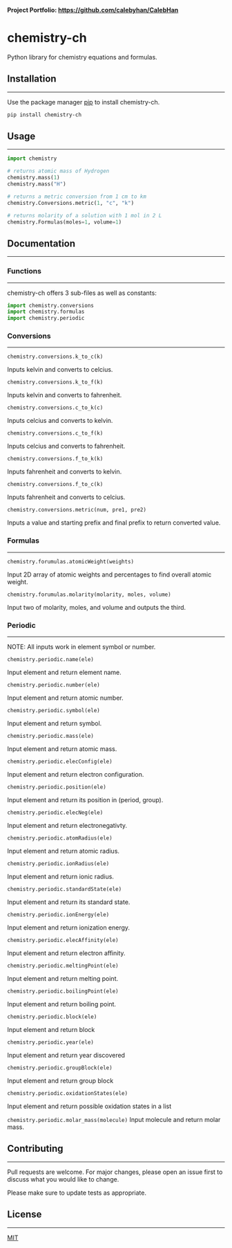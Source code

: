 **Project Portfolio: https://github.com/calebyhan/CalebHan** 

# chemistry-ch

Python library for chemistry equations and formulas.


## Installation
----------------------

Use the package manager [pip](https://pip.pypa.io/en/stable/) to install chemistry-ch.

```bash
pip install chemistry-ch
```


## Usage
----------------------

```python
import chemistry

# returns atomic mass of Hydrogen
chemistry.mass(1)
chemistry.mass("H")

# returns a metric conversion from 1 cm to km
chemistry.Conversions.metric(1, "c", "k")

# returns molarity of a solution with 1 mol in 2 L
chemistry.Formulas(moles=1, volume=1)
```


## Documentation
----------------------


### Functions
----------------------
chemistry-ch offers 3 sub-files as well as constants:

``` python
import chemistry.conversions
import chemistry.formulas
import chemistry.periodic
```


### Conversions
----------------------

``chemistry.conversions.k_to_c(k)``

Inputs kelvin and converts to celcius.

``chemistry.conversions.k_to_f(k)``

Inputs kelvin and converts to fahrenheit.

``chemistry.conversions.c_to_k(c)``

Inputs celcius and converts to kelvin.

``chemistry.conversions.c_to_f(k)``

Inputs celcius and converts to fahrenheit.

``chemistry.conversions.f_to_k(k)``

Inputs fahrenheit and converts to kelvin.

``chemistry.conversions.f_to_c(k)``

Inputs fahrenheit and converts to celcius.

``chemistry.conversions.metric(num, pre1, pre2)``

Inputs a value and starting prefix and final prefix to return converted value.


### Formulas
----------------------

``chemistry.forumulas.atomicWeight(weights)``

Input 2D array of atomic weights and percentages to find overall atomic weight.

``chemistry.forumulas.molarity(molarity, moles, volume)``

Input two of molarity, moles, and volume and outputs the third.


### Periodic
----------------------

NOTE: All inputs work in element symbol or number.

``chemistry.periodic.name(ele)``

Input element and return element name.

``chemistry.periodic.number(ele)``

Input element and return atomic number.

``chemistry.periodic.symbol(ele)``

Input element and return symbol.

``chemistry.periodic.mass(ele)``

Input element and return atomic mass.

``chemistry.periodic.elecConfig(ele)``

Input element and return electron configuration.

``chemistry.periodic.position(ele)``

Input element and return its position in (period, group).

``chemistry.periodic.elecNeg(ele)``

Input element and return electronegativty.

``chemistry.periodic.atomRadius(ele)``

Input element and return atomic radius.

``chemistry.periodic.ionRadius(ele)``

Input element and return ionic radius.

``chemistry.periodic.standardState(ele)``

Input element and return its standard state.

``chemistry.periodic.ionEnergy(ele)``

Input element and return ionization energy.

``chemistry.periodic.elecAffinity(ele)``

Input element and return electron affinity.

``chemistry.periodic.meltingPoint(ele)``

Input element and return melting point.

``chemistry.periodic.boilingPoint(ele)``

Input element and return boiling point.

``chemistry.periodic.block(ele)``

Input element and return block

``chemistry.periodic.year(ele)``

Input element and return year discovered

``chemistry.periodic.groupBlock(ele)``

Input element and return group block

``chemistry.periodic.oxidationStates(ele)``

Input element and return possible oxidation states in a list

``chemistry.periodic.molar_mass(molecule)``
Input molecule and return molar mass.


## Contributing
----------------------

Pull requests are welcome. For major changes, please open an issue first
to discuss what you would like to change.

Please make sure to update tests as appropriate.


## License
----------------------

[MIT](https://choosealicense.com/licenses/mit/)